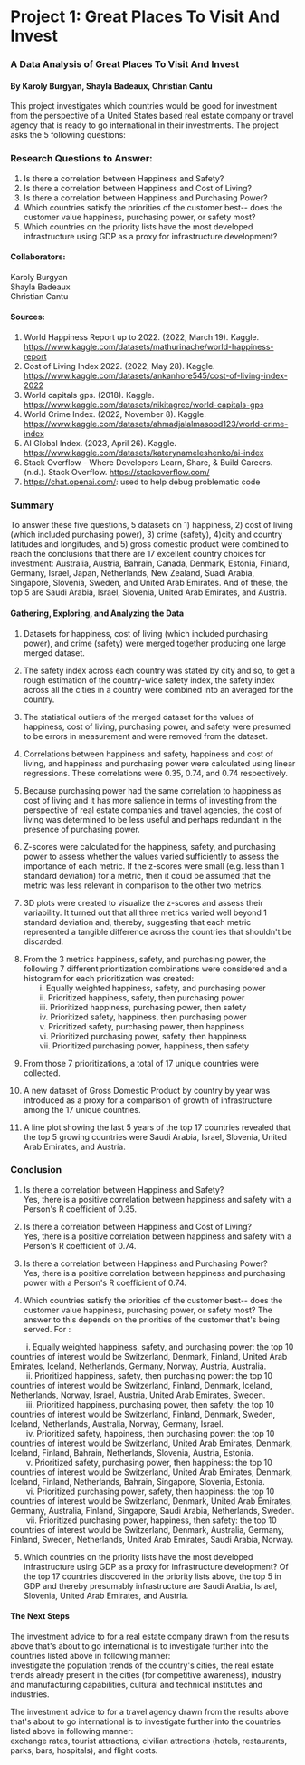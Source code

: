 
# Project 1: Great Places To Visit And Invest
### A Data Analysis of Great Places To Visit And Invest

#### By Karoly Burgyan, Shayla Badeaux, Christian Cantu
 This project investigates which countries would be good for investment from the perspective of a United States based real estate company or travel agency that is ready to go international in their investments. The project asks the 5 following questions: 

 
### Research Questions to Answer:
1. Is there a correlation between Happiness and Safety?<br>
2. Is there a correlation between Happiness and Cost of Living?<br>
3. Is there a correlation between Happiness and Purchasing Power?<br>
4. Which countries satisfy the priorities of the customer best-- does the customer value happiness, purchasing power, or safety most?<br>
5. Which countries on the priority lists have the most developed infrastructure using GDP as a proxy for infrastructure development?<br>


#### Collaborators:<br>
Karoly Burgyan<br>
Shayla Badeaux<br>
Christian Cantu


#### Sources:
1. World Happiness Report up to 2022. (2022, March 19). Kaggle. https://www.kaggle.com/datasets/mathurinache/world-happiness-report
2. Cost of Living Index 2022. (2022, May 28). Kaggle. https://www.kaggle.com/datasets/ankanhore545/cost-of-living-index-2022
3.  World capitals gps. (2018). Kaggle. https://www.kaggle.com/datasets/nikitagrec/world-capitals-gps
4. World Crime Index. (2022, November 8). Kaggle. https://www.kaggle.com/datasets/ahmadjalalmasood123/world-crime-index
5. AI Global Index. (2023, April 26). Kaggle. https://www.kaggle.com/datasets/katerynameleshenko/ai-index
6. Stack Overflow - Where Developers Learn, Share, & Build Careers. (n.d.). Stack Overflow. https://stackoverflow.com/
7. https://chat.openai.com/: used to help debug problematic code




### Summary

To answer these five questions, 5 datasets on 1) happiness, 2) cost of living (which included purchasing power), 3) crime (safety), 4)city and country latitudes and longitudes, and 5) gross domestic product were combined to reach the conclusions that there are 17 excellent country choices for investment: Australia, Austria, Bahrain, Canada, Denmark, Estonia, Finland, Germany, Israel, Japan, Netherlands, New Zealand, Suadi Arabia, Singapore, Slovenia, Sweden, and United Arab Emirates. And of these, the top 5 are Saudi Arabia, Israel, Slovenia, United Arab Emirates, and Austria.

#### Gathering, Exploring, and Analyzing the Data
1. Datasets for happiness, cost of living (which included purchasing power), and crime (safety) were merged together producing one large merged dataset.<br>
2. The safety index across each country was stated by city and so, to get a rough estimation of the country-wide safety index, the safety index across all the cities in a country were combined into an averaged for the country.
3. The statistical outliers of the merged dataset for the values of happiness, cost of living, purchasing power, and safety were presumed to be errors in measurement and were removed from the dataset.<br>
4. Correlations between happiness and safety, happiness and cost of living, and happiness and purchasing power were calculated using linear regressions. These correlations were 0.35, 0.74, and 0.74 respectively.<br>
5. Because purchasing power had the same correlation to happiness as cost of living and it has more salience in terms of investing from the perspective of real estate companies and travel agencies, the cost of living was determined to be less useful and perhaps redundant in the presence of purchasing power.<br>
6. Z-scores were calculated for the happiness, safety, and purchasing power to assess whether the values varied sufficiently to assess the importance of each metric. If the z-scores were small (e.g. less than 1 standard deviation) for a metric, then it could be assumed that the metric was less relevant in comparison to the other two metrics.<br>
7. 3D plots were created to visualize the z-scores and assess their variability. It turned out that all three metrics varied well beyond 1 standard deviation and, thereby, suggesting that each metric represented a tangible difference across the countries that shouldn't be discarded.<br>
8. From the 3 metrics happiness, safety, and purchasing power, the following 7 different prioritization combinations were considered and a histogram for each prioritization was created:<br>
&emsp;&emsp;i. Equally weighted happiness, safety, and purchasing power<br>
&emsp;&emsp;ii. Prioritized happiness, safety, then purchasing power<br>
&emsp;&emsp;iii. Prioritized happiness, purchasing power, then safety<br>
&emsp;&emsp;iv. Prioritized safety, happiness, then purchasing power<br>
&emsp;&emsp;v. Prioritized safety, purchasing power, then happiness<br>
&emsp;&emsp;vi. Prioritized purchasing power, safety, then happiness<br>
&emsp;&emsp;vii. Prioritized purchasing power, happiness, then safety<br>

9. From those 7 prioritizations, a total of 17 unique countries were collected.<br>
10. A new dataset of Gross Domestic Product by country by year was introduced as a proxy for a comparison of growth of infrastructure among the 17 unique countries.<br>
11. A line plot showing the last 5 years of the top 17 countries revealed that the top 5 growing countries were Saudi Arabia, Israel, Slovenia, United Arab Emirates, and Austria.<br>

### Conclusion
1. Is there a correlation between Happiness and Safety?<br>
Yes, there is a positive correlation between happiness and safety with a Person's R coefficient of 0.35.

2. Is there a correlation between Happiness and Cost of Living?<br>
Yes, there is a positive correlation between happiness and safety with a Person's R coefficient of 0.74.

3. Is there a correlation between Happiness and Purchasing Power?<br>
Yes, there is a positive correlation between happiness and purchasing power with a Person's R coefficient of 0.74.<br>

4. Which countries satisfy the priorities of the customer best-- does the customer value happiness, purchasing power, or safety most?
The answer to this depends on the priorities of the customer that's being served. For :<br>

&emsp;&emsp;i. Equally weighted happiness, safety, and purchasing power: the top 10 countries of interest would be Switzerland, Denmark, Finland, United Arab Emirates, Iceland, Netherlands, Germany, Norway, Austria, Australia.<br>
&emsp;&emsp;ii. Prioritized happiness, safety, then purchasing power: the top 10 countries of interest would be Switzerland, Finland, Denmark, Iceland, Netherlands, Norway, Israel, Austria, United Arab Emirates, Sweden.<br>
&emsp;&emsp;iii. Prioritized happiness, purchasing power, then safety: the top 10 countries of interest would be Switzerland, Finland, Denmark, Sweden, Iceland, Netherlands, Australia, Norway, Germany, Israel.<br>
&emsp;&emsp;iv. Prioritized safety, happiness, then purchasing power: the top 10 countries of interest would be Switzerland, United Arab Emirates, Denmark, Iceland, Finland, Bahrain, Netherlands, Slovenia, Austria, Estonia.<br>
&emsp;&emsp;v. Prioritized safety, purchasing power, then happiness: the top 10 countries of interest would be Switzerland, United Arab Emirates, Denmark, Iceland, Finland, Netherlands, Bahrain, Singapore, Slovenia, Estonia.<br>
&emsp;&emsp;vi. Prioritized purchasing power, safety, then happiness: the top 10 countries of interest would be Switzerland, Denmark, United Arab Emirates, Germany, Australia, Finland, Singapore, Saudi Arabia, Netherlands, Sweden.<br>
&emsp;&emsp;vii. Prioritized purchasing power, happiness, then safety: the top 10 countries of interest would be Switzerland, Denmark, Australia, Germany, Finland, Sweden, Netherlands, United Arab Emirates, Saudi Arabia, Norway.<br>

5. Which countries on the priority lists have the most developed infrastructure using GDP as a proxy for infrastructure development?
Of the top 17 countries discovered in the priority lists above, the top 5 in GDP and thereby presumably infrastructure are Saudi Arabia, Israel, Slovenia, United Arab Emirates, and Austria.<br>

#### The Next Steps
The investment advice to for a real estate company drawn from the results above that's about to go international is to investigate further into the countries listed above in following manner:<br>
investigate the population trends of the country's cities, the real estate trends already present in the cities (for competitive awareness), industry and manufacturing capabilities, cultural and technical institutes and industries. 

The investment advice to for a travel agency drawn from the results above that's about to go international is to investigate further into the countries listed above in following manner:<br>
exchange rates, tourist attractions, civilian attractions (hotels, restaurants, parks, bars, hospitals), and flight costs.
